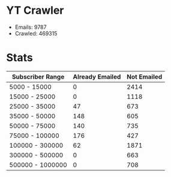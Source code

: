 # YT Crawler
- Emails: 9787
- Crawled: 469315

# Stats
| Subscriber Range  | Already Emailed | Not Emailed |
|-------|-------|-------|
| 5000 - 15000 | 0 | 2414 |
| 15000 - 25000 | 0 | 1118 |
| 25000 - 35000 | 47 | 673 |
| 35000 - 50000 | 148 | 605 |
| 50000 - 75000 | 140 | 735 |
| 75000 - 100000 | 176 | 427 |
| 100000 - 300000 | 62 | 1871 |
| 300000 - 500000 | 0 | 663 |
| 500000 - 1000000 | 0 | 708 |

